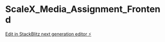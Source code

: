 # ScaleX_Media_Assignment_Frontend

[Edit in StackBlitz next generation editor ⚡️](https://stackblitz.com/~/github.com/shivkant098/ScaleX_Media_Assignment_Frontend)